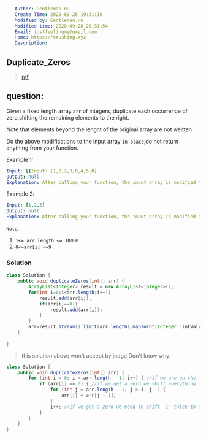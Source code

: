 ```yaml
   Author: Gentleman.Hu
   Create Time: 2020-09-26 19:31:19
   Modified by: Gentleman.Hu
   Modified time: 2020-09-26 20:31:54
   Email: justfeelingme@gmail.com
   Home: https://crushing.xyz
   Description:
 ```

## Duplicate_Zeros 
> [ref](https://leetcode.com/explore/learn/card/fun-with-arrays/525/inserting-items-into-an-array/3245/)

## question:
Given a fixed length array `arr` of integers, duplicate each occurrence of zero,shifting the remaining elements to the right.

Note that elements beyond the lenght of the original array are not weitten.

Do the above modifications to the input array `in place`,do not return anything from your function.

Example 1:
```yaml
Input: []Input: [1,0,2,3,0,4,5,0]
Output: null
Explanation: After calling your function, the input array is modified to: [1,0,0,2,3,0,0,4]
```

Example 2:
```yaml
Input: [1,2,3]
Output: null
Explanation: After calling your function, the input array is modified to: [1,2,3]
```

`Note`:

1. `1<= arr.length <= 10000`
2. `0<=arr[i] <=9`


### Solution

```java
class Solution {
    public void duplicateZeros(int[] arr) {
        ArrayList<Integer> result = new ArrayList<Integer>();
        for(int i=0;i<arr.length;i++){
            result.add(arr[i]);
            if(arr[i]==0){
                result.add(arr[i]);
            }
        }      
        arr=result.stream().limit(arr.length).mapToInt(Integer::intValue).toArray();
    }
    
}
```

> this solution above won't accept by judge.Don't know why.

```java
class Solution {
    public void duplicateZeros(int[] arr) {
		for (int i = 0; i < arr.length - 1; i++) { //if we are on the last element it doesn't matter if it is non-zero or not
        	if (arr[i] == 0) { //if we get a zero we shift everything from the back to the right by one
        		for (int j = arr.length - 1; j > i; j--) {
        			arr[j] = arr[j - 1]; 
        		}
                i++; //if we get a zero we need to shift 'i' twice to avoid running into the zero we just duplicated
        	}
        }
    }
}
```



